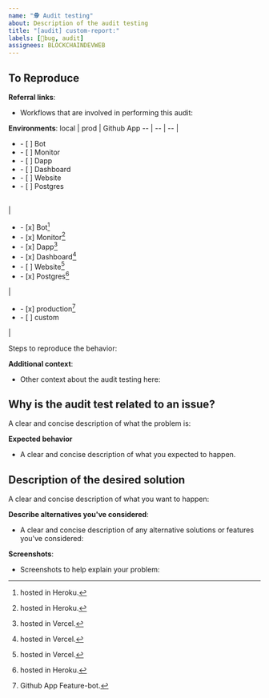 ```yaml
---
name: "🕵 Audit testing"
about: Description of the audit testing
title: "[audit] custom-report:"
labels: [🐞bug, audit]
assignees: BLOCKCHAINDEVWEB
---
```


## To Reproduce
**Referral links**: 
- Workflows that are involved in performing this audit:  

**Environments**:
local | prod | Github App
-- | -- | --
| <ul><li>- [ ] Bot</li><li>- [ ] Monitor</li><li>- [ ] Dapp</li><li>- [ ] Dashboard</li><li>- [ ] Website</li><li>- [ ] Postgres</li></ul><br/> | <ul><li>- [x] Bot[^1]</li><li>- [x] Monitor[^1]</li><li>- [x] Dapp[^2]</li><li>- [x] Dashboard[^2]</li><li>- [ ] Website[^2]</li><li>- [x] Postgres[^1]</li></ul> | <ul><li>- [x] production[^3]</li><li>- [ ] custom</li></ul> |
[^1]: hosted in Heroku.
[^2]: hosted in Vercel.
[^3]: Github App Feature-bot.

Steps to reproduce the behavior:  

**Additional context**:
- Other context about the audit testing here:  
> 

## Why is the audit test related to an issue?
A clear and concise description of what the problem is:  
> 

**Expected behavior**
- A clear and concise description of what you expected to happen.  
> 

## Description of the desired solution
A clear and concise description of what you want to happen:  
> 

**Describe alternatives you've considered**:
- A clear and concise description of any alternative solutions or features you've considered:  
>  

**Screenshots**:
- Screenshots to help explain your problem:  
